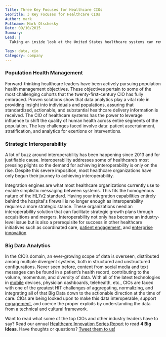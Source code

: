```yaml
---
Title: Three Key Focuses for Healthcare CIOs
SeoTitle: 3 Key Focuses for Healthcare CIOs
Author: mark
Fullname: Mark Olschesky
Date: 09/10/2015
Summary: 
Lead: |
  Taking an inside look at the United States healthcare systems can reveal key insights for chief information officers (CIOs) as the industry goes through epic transformations. Today’s healthcare CIO can come from a myriad of backgrounds since IT is no longer a prerequisite for the position. Rather than a technical nature, a business-oriented mindset is crucial in order for healthcare CIOs to be strategic and manage the system’s financial metrics. With the healthcare industry shifting gears and the CIOs no longer narrowly focusing on the technology, what is included in the scope of work for the modern healthcare CIO?

Tags: data, cio
Category: company
---
```

### Population Health Management

Forward-thinking healthcare leaders have been actively pursuing population health management objectives. These objectives pertain to some of the most challenging cohorts that the twenty-first-century CIO has fully embraced. Proven solutions show that data analytics play a vital role in providing insight into individuals and populations, assuring that standardized, actionable, and substantial healthcare delivery information is received. The CIO of healthcare systems has the power to leverage influence to shift the quality of human health across entire segments of the population. The key challenges faced involve data: patient ascertainment, stratification, and analytics for exertions or interventions. 

### Strategic Interoperability

A lot of buzz around interoperability has been happening since 2013 and for justifiable cause. Interoperability addresses some of healthcare’s most pressing plights so the demand for achieving interoperability is only on the rise. Despite this severe imposition, most healthcare organizations have only begun their journey to achieving interoperability. 

Integration engines are what most healthcare organizations currently use to enable simplistic messaging between systems. This fits the homogenous nature of the [HL7v2](https://catalyze.io/learn/hl7-101-a-primer) standard. Having your integration capabilities entirely behind the hospital's firewall is no longer enough as interoperability requires a more strategic stance. These organizations need an interoperability solution that can facilitate strategic growth plans through acquisitions and mergers. Interoperability not only has become an industry-level issue but is also a prerequisite for success in other healthcare initiatives such as coordinated care, [patient engagement](https://catalyze.io/solutions/patient-engagement), and [enterprise innovation](https://catalyze.io/solutions/enterprise-innovation). 

### Big Data Analytics

In the CIO’s domain, an ever-growing scope of data is overseen, distributed among multiple divergent systems, both in structured and unstructured configurations. Never seen before, content from social media and text messages can be found in a patient’s health record, contributing to the volume, momentum, and diversity of data. With all of the latest technologies in [mobile](https://catalyze.io/solutions/mhealth) devices, physician dashboards, telehealth, etc., CIOs are faced with one of the greatest HIT challenges of aggregating, normalizing, and integrating all of that Big Data down to the actionable direction at the time of care. CIOs are being looked upon to make this data interoperable, support [engagement](https://catalyze.io/solutions/patient-engagement), and coerce the proper exploits by understanding the data from a technical and cultural framework. 

Want to read what some of the top CIOs and other industry leaders have to say? Read our annual [Healthcare Innovation Series Report](https://catalyze.io/innovation/2015) to read **4 Big Ideas**. Have thoughts or questions? [Tweet them to us!](https://twitter.com/catalyzeio)
